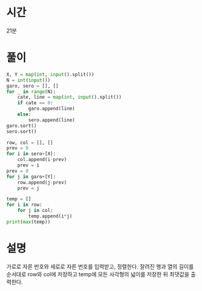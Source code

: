 # 시간
21분

# 풀이
```python
X, Y = map(int, input().split())
N = int(input())
garo, sero = [], []
for _ in range(N):
    cate, line = map(int, input().split())
    if cate == 0:
        garo.append(line)
    else:
        sero.append(line)
garo.sort()
sero.sort()

row, col = [], []
prev = 0
for i in sero+[X]:
    col.append(i-prev)
    prev = i
prev = 0
for j in garo+[Y]:
    row.append(j-prev)
    prev = j

temp = []
for i in row:
    for j in col:
        temp.append(i*j)
print(max(temp))
```
# 설명
가로로 자른 번호와 세로로 자른 번호를 입력받고, 정렬한다. 잘려진 행과 열의 길이를 순서대로 row와 col에 저장하고 temp에 모든 사각형의 넓이를 저장한 뒤 최댓값을 출력한다.